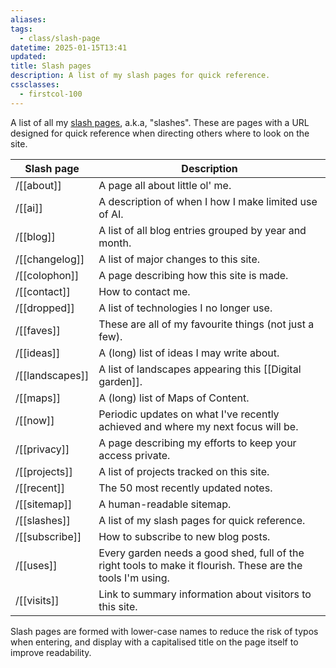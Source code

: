 ```yaml
---
aliases: 
tags:
  - class/slash-page
datetime: 2025-01-15T13:41
updated: 
title: Slash pages
description: A list of my slash pages for quick reference.
cssclasses:
  - firstcol-100
---
```

A list of all my [slash pages](https://slashpages.net/), a.k.a, "slashes". These are pages with a URL designed for quick reference when directing others where to look on the site.

<!-- QueryToSerialize: table without id "/"+file.link as "Slash page", description as Description from #class/slash-page where draft = false or draft = null sort file.name -->
<!-- SerializedQuery: table without id "/"+file.link as "Slash page", description as Description from #class/slash-page where draft = false or draft = null sort file.name -->

| Slash page                            | Description                                                                                                 |
| ------------------------------------- | ----------------------------------------------------------------------------------------------------------- |
| /[[about]]           | A page all about little ol' me.                                                                             |
| /[[ai]]                 | A description of when I how I make limited use of AI.                                                       |
| /[[blog]]             | A list of all blog entries grouped by year and month.                                                       |
| /[[changelog]]   | A list of major changes to this site.                                                                       |
| /[[colophon]]     | A page describing how this site is made.                                                                    |
| /[[contact]]       | How to contact me.                                                                                          |
| /[[dropped]]       | A list of technologies I no longer use.                                                                     |
| /[[faves]]           | These are all of my favourite things (not just a few).                                                      |
| /[[ideas]]           | A (long) list of ideas I may write about.                                                                   |
| /[[landscapes]] | A list of landscapes appearing this [[Digital garden]].                                                     |
| /[[maps]]             | A (long) list of Maps of Content.                                                                           |
| /[[now]]               | Periodic updates on what I've recently achieved and where my next focus will be.                            |
| /[[privacy]]       | A page describing my efforts to keep your access private.                                                   |
| /[[projects]]     | A list of projects tracked on this site.                                                                    |
| /[[recent]]         | The 50 most recently updated notes.                                                                         |
| /[[sitemap]]       | A human-readable sitemap.                                                                                   |
| /[[slashes]]       | A list of my slash pages for quick reference.                                                               |
| /[[subscribe]]   | How to subscribe to new blog posts.                                                                         |
| /[[uses]]             | Every garden needs a good shed, full of the right tools to make it flourish. These are the tools I'm using. |
| /[[visits]]         | Link to summary information about visitors to this site.                                                    |
<!-- SerializedQuery END -->

Slash pages are formed with lower-case names to reduce the risk of typos when entering, and display with a capitalised title on the page itself to improve readability.